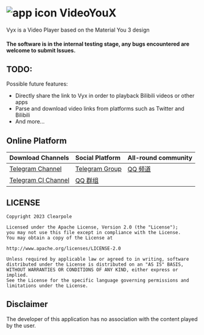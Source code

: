 # ![app icon](https://img-blog.csdnimg.cn/651abd8e43fb44a49c1182c301272306.png) VideoYouX

Vyx is a Video Player based on the Material You 3 design

#### The software is in the internal testing stage, any bugs encountered are welcome to submit Issues.

## TODO:

Possible future features:

* Directly share the link to Vyx in order to playback Bilibili videos or other apps
* Parse and download video links from platforms such as Twitter and Bilibili
* And more...

## Online Platform

| Download Channels | Social Platform | All-round community |
|:------------------|:----------------|:--------------------|
| [Telegram Channel](https://t.me/VyxNotice) | [Telegram Group](https://t.me/VyxChatting) | [QQ 频道](https://pd.qq.com/s/7w9nfu9d) |
| [Telegram CI Channel](https://t.me/VyxCiBuild) | [QQ 群组](http://qm.qq.com/cgi-bin/qm/qr?k=kuEgTkhx0YOeQVfCHpVCJvJRiZ2zvxlr) |  |

## LICENSE

```
Copyright 2023 Clearpole

Licensed under the Apache License, Version 2.0 (the "License");
you may not use this file except in compliance with the License.
You may obtain a copy of the License at

http://www.apache.org/licenses/LICENSE-2.0

Unless required by applicable law or agreed to in writing, software
distributed under the License is distributed on an "AS IS" BASIS,
WITHOUT WARRANTIES OR CONDITIONS OF ANY KIND, either express or implied.
See the License for the specific language governing permissions and
limitations under the License.
```

## Disclaimer

The developer of this application has no association with the content played by the user.
